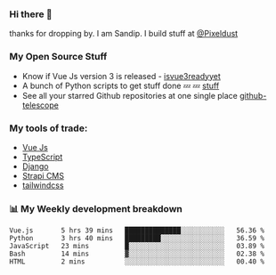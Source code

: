 ### Hi there 👋

thanks for dropping by.
I am Sandip. I build stuff at [@Pixeldust](github.com/pixeldust-in/)

###  **My Open Source Stuff**

 - Know if Vue Js version 3 is released -  [isvue3readyyet](https://github.com/sandiprb/isvue3readyyet)
 - A bunch of Python scripts to get stuff done 💤 💤 [stuff](https://github.com/sandiprb/stuff)
 - See all your starred Github repositories at one single place [github-telescope](https://github.com/sandiprb/github-telescope)



###  **My tools of trade:**
 - [Vue Js](https://github.com/vuejs/vue/)
 - [TypeScript](https://github.com/microsoft/TypeScript)
 - [Django](github.com/django/django)
 - [Strapi CMS](github.com/strapi/strapi)
 - [tailwindcss](https://github.com/tailwindlabs/tailwindcss)


###  📊 **My Weekly development breakdown**
<!--START_SECTION:waka-->
```text
Vue.js       5 hrs 39 mins   ██████████████░░░░░░░░░░░   56.36 % 
Python       3 hrs 40 mins   █████████░░░░░░░░░░░░░░░░   36.59 % 
JavaScript   23 mins         █░░░░░░░░░░░░░░░░░░░░░░░░   03.89 % 
Bash         14 mins         ▓░░░░░░░░░░░░░░░░░░░░░░░░   02.38 % 
HTML         2 mins          ░░░░░░░░░░░░░░░░░░░░░░░░░   00.40 % 
```
<!--END_SECTION:waka-->
